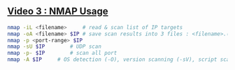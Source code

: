 ## [Video 3 : NMAP Usage](https://www.youtube.com/watch?v=byq8x6jlhV4&list=PLbjcIaeZ3pVPOO9rGzkoU8dgspzPx8n0x&index=3)

```bash
nmap -iL <filename> 	# read & scan list of IP targets
nmap -oA <filename> $IP # save scan results into 3 files : <filename>.(xml | nmap | gnmap)
nmap -p <port-range> $IP
nmap -sU $IP 		# UDP scan
nmap -p- $IP		# scan all port
nmap -A $IP		# OS detection (-O), version scanning (-sV), script scanning (-sC) and traceroute (--traceroute)
```



